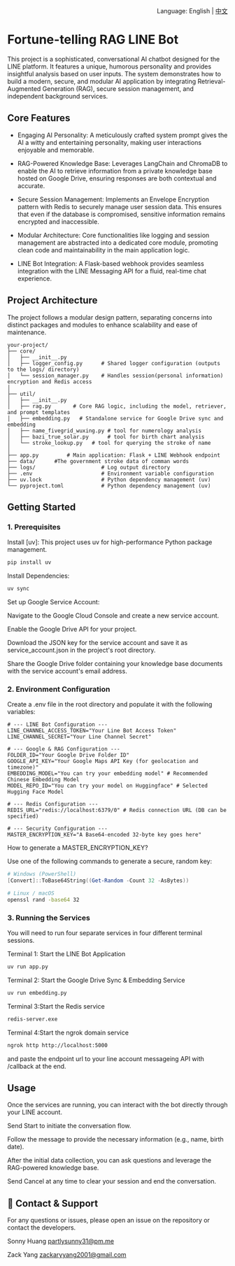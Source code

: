 <p align="right">Language: English | <a href="./README_zh-TW.md">中文</a></p>

# Fortune-telling RAG LINE Bot

This project is a sophisticated, conversational AI chatbot designed for the LINE platform. It features a unique, humorous personality and provides insightful analysis based on user inputs. The system demonstrates how to build a modern, secure, and modular AI application by integrating Retrieval-Augmented Generation (RAG), secure session management, and independent background services.

## Core Features

- Engaging AI Personality: A meticulously crafted system prompt gives the AI a witty and entertaining personality, making user interactions enjoyable and memorable.

- RAG-Powered Knowledge Base: Leverages LangChain and ChromaDB to enable the AI to retrieve information from a private knowledge base hosted on Google Drive, ensuring responses are both contextual and accurate.

- Secure Session Management: Implements an Envelope Encryption pattern with Redis to securely manage user session data. This ensures that even if the database is compromised, sensitive information remains encrypted and inaccessible.

- Modular Architecture: Core functionalities like logging and session management are abstracted into a dedicated core module, promoting clean code and maintainability in the main application logic.

- LINE Bot Integration: A Flask-based webhook provides seamless integration with the LINE Messaging API for a fluid, real-time chat experience.

## Project Architecture

The project follows a modular design pattern, separating concerns into distinct packages and modules to enhance scalability and ease of maintenance.

```text
your-project/
├── core/
│   ├── __init__.py
│   ├── logger_config.py      # Shared logger configuration (outputs to the logs/ directory)
│   └── session_manager.py    # Handles session(personal information) encryption and Redis access
│
├── util/
│   ├── __init__.py
│   ├── rag.py       # Core RAG logic, including the model, retriever, and prompt templates
│   ├── embedding.py   # Standalone service for Google Drive sync and embedding
│   ├── name_fivegrid_wuxing.py # tool for numerology analysis
│   ├── bazi_true_solar.py      # tool for birth chart analysis
│   └── stroke_lookup.py   # tool for querying the stroke of name
│
├── app.py         # Main application: Flask + LINE Webhook endpoint
├── data/      #The government stroke data of comman words 
├── logs/                     # Log output directory
├── .env                      # Environment variable configuration
├── uv.lock                   # Python dependency management (uv)
└── pyproject.toml            # Python dependency management (uv)
```

## Getting Started

### 1. Prerequisites

Install [uv]: This project uses uv for high-performance Python package management.

```bash
pip install uv
```

Install Dependencies:

```bash
uv sync
```

Set up Google Service Account:

Navigate to the Google Cloud Console and create a new service account.

Enable the Google Drive API for your project.

Download the JSON key for the service account and save it as service_account.json in the project's root directory.

Share the Google Drive folder containing your knowledge base documents with the service account's email address.

### 2. Environment Configuration

Create a .env file in the root directory and populate it with the following variables:

```env
# --- LINE Bot Configuration ---
LINE_CHANNEL_ACCESS_TOKEN="Your Line Bot Access Token"
LINE_CHANNEL_SECRET="Your Line Channel Secret"

# --- Google & RAG Configuration ---
FOLDER_ID="Your Google Drive Folder ID"
GOOGLE_API_KEY="Your Google Maps API Key (for geolocation and timezone)"
EMBEDDING_MODEL="You can try your embedding model" # Recommended Chinese Embedding Model
MODEL_REPO_ID="You can try your model on Huggingface" # Selected Hugging Face Model

# --- Redis Configuration ---
REDIS_URL="redis://localhost:6379/0" # Redis connection URL (DB can be specified)

# --- Security Configuration ---
MASTER_ENCRYPTION_KEY="A Base64-encoded 32-byte key goes here"
```

How to generate a MASTER_ENCRYPTION_KEY?

Use one of the following commands to generate a secure, random key:

```powershell
# Windows (PowerShell)
[Convert]::ToBase64String((Get-Random -Count 32 -AsBytes))
```

```bash
# Linux / macOS
openssl rand -base64 32
```

### 3. Running the Services

You will need to run four separate services in four different terminal sessions.

Terminal 1: Start the LINE Bot Application

```bash
uv run app.py
```

Terminal 2: Start the Google Drive Sync & Embedding Service

```bash
uv run embedding.py
```

Terminal 3:Start the Redis service

```bash
redis-server.exe
```

Terminal 4:Start the ngrok domain service

```bash
ngrok http http://localhost:5000
```

and paste the endpoint url to your line account messageing API with /callback at the end.

## Usage

Once the services are running, you can interact with the bot directly through your LINE account.

Send Start to initiate the conversation flow.

Follow the message to provide the necessary information (e.g., name, birth date).

After the initial data collection, you can ask questions and leverage the RAG-powered knowledge base.

Send Cancel at any time to clear your session and end the conversation.

## 🙌 Contact & Support

For any questions or issues, please open an issue on the repository or contact the developers.

Sonny Huang
<partlysunny31@pm.me>

Zack Yang
<zackaryyang2001@gmail.com>
